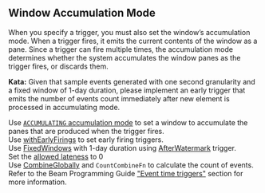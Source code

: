 <!--
  ~ Licensed to the Apache Software Foundation (ASF) under one
  ~ or more contributor license agreements.  See the NOTICE file
  ~ distributed with this work for additional information
  ~ regarding copyright ownership.  The ASF licenses this file
  ~ to you under the Apache License, Version 2.0 (the
  ~ "License"); you may not use this file except in compliance
  ~ with the License.  You may obtain a copy of the License at
  ~
  ~     http://www.apache.org/licenses/LICENSE-2.0
  ~
  ~ Unless required by applicable law or agreed to in writing, software
  ~ distributed under the License is distributed on an "AS IS" BASIS,
  ~ WITHOUT WARRANTIES OR CONDITIONS OF ANY KIND, either express or implied.
  ~ See the License for the specific language governing permissions and
  ~ limitations under the License.
  -->

Window Accumulation Mode
------------------------

When you specify a trigger, you must also set the window’s accumulation mode. When a trigger
fires, it emits the current contents of the window as a pane. Since a trigger can fire multiple
times, the accumulation mode determines whether the system accumulates the window panes as the
trigger fires, or discards them.

**Kata:** Given that sample events generated with one second granularity and a fixed window of 1-day duration,
please implement an early trigger that emits the number of events count immediately after new
element is processed in accumulating mode.

<div class="hint">
  Use <a href="https://beam.apache.org/releases/pydoc/current/apache_beam.transforms.trigger.html#apache_beam.transforms.trigger.AccumulationMode">
    <code>ACCUMULATING</code> accumulation mode</a> to set a window to accumulate the panes that are produced when the
  trigger fires.
</div>

<div class="hint">
  Use <a href="https://beam.apache.org/releases/pydoc/current/apache_beam.transforms.trigger.html#apache_beam.transforms.trigger.AfterWatermark">
  withEarlyFirings</a> to set early firing triggers.
</div>

<div class="hint">
  Use <a href="https://beam.apache.org/releases/pydoc/current/apache_beam.transforms.window.html#apache_beam.transforms.window.FixedWindows">
  FixedWindows</a> with 1-day duration using
  <a href="https://beam.apache.org/releases/pydoc/current/apache_beam.transforms.trigger.html#apache_beam.transforms.trigger.AfterWatermark">
  AfterWatermark</a> trigger.
</div>

<div class="hint">
  Set the <a href="https://beam.apache.org/releases/pydoc/current/apache_beam.transforms.core.html?highlight=allowed_lateness#apache_beam.transforms.core.Windowing">
  allowed lateness</a> to 0
</div>

<div class="hint">
  Use <a href="https://beam.apache.org/releases/pydoc/current/apache_beam.transforms.core.html#apache_beam.transforms.core.CombineGlobally">
  CombineGlobally</a> and
  <code>CountCombineFn</code> to calculate the count of events.
</div>

<div class="hint">
  Refer to the Beam Programming Guide
  <a href="https://beam.apache.org/documentation/programming-guide/#event-time-triggers">
    "Event time triggers"</a> section for more information.
</div>
